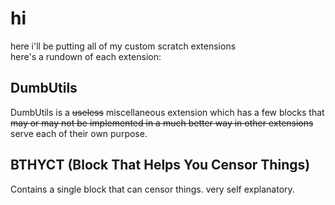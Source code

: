# hi

here i'll be putting all of my custom scratch extensions <br>
here's a rundown of each extension:

## DumbUtils

DumbUtils is a ~~useless~~ miscellaneous extension which has a few blocks that ~~may or may not be implemented in a much better way in other extensions~~ serve each of their own purpose.

## BTHYCT (Block That Helps You Censor Things)

Contains a single block that can censor things. very self explanatory.
